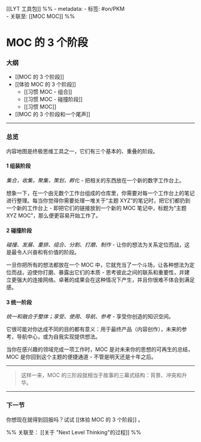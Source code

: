 [[LYT 工具包]]
%% - metadata:
	- 标签: #on/PKM  
	- 关联至: [[MOC MOC]] %% 
# MOC 的 3 个阶段
### 大纲
- [[MOC 的 3 个阶段]]
- [[体验 MOC 的 3 个阶段]]
	- [[习惯 MOC - 组合]]
	- [[习惯 MOC - 碰撞阶段]]
	- [[习惯 MOC]]
- [[MOC 的 3 个阶段和一个尾声]]

---
### 总览
内容地图是终极思维工具之一，它们有三个基本的、重叠的阶段。

#### 1 组装阶段
*集合，收集，聚集，策划，孵化* - 把相关的东西放在一个新的数字工作台上。

想象一下，在一个由无数个工作台组成的仓库里，你需要对每一个工作台上的笔记进行整理。每当你觉得你需要处理一堆关于“主题 XYZ”的笔记时，把它们都扔到一个新的工作台上 - 即把它们的链接放到一个新的 MOC 笔记中，标题为“主题 XYZ MOC”，那么便更容易开始工作了。


#### 2 碰撞阶段
*碰撞、发展、重排、组合、分割、打磨、制作* - 让你的想法为关系定位而战，这是最令人兴奋和有价值的阶段。

一旦你把所有的想法都放在一个 MOC 中，它就充当了一个斗场，让各种想法为定位而战，迫使你打磨、暴露出它们的本质 - 思考彼此之间的联系和重要性，并建立更强大的连接网络。卓著的成果会在这种情况下产生，并且你很难不体会到满足感。

#### 3 统一阶段
*统一和融合于整体；享受、使用、导航、参考* - 享受你创造的知识空间。

它很可能对你达成不同的目的都有意义：用于最终产品（内容创作），未来的参考，导航中心，或为自我实现提供想法。

当你在感兴趣的领域完成一项工作时，MOC 是对未来你的思想的可再生的总结，MOC 是你回到这个主题的便捷通道 - 不管是明天还是十年之后。

---
> 这样一来，MOC 的三阶段就相当于故事的三幕式结构：背景、冲突和升华。

---
### 下一节
你想现在就得到回报吗？试试 [[体验 MOC 的 3 个阶段]] 。

%%
关联至： [[关于 "Next Level Thinking"的过程]]
%%